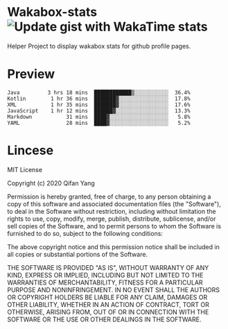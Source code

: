  # Wakabox-stats ![Update gist with WakaTime stats](https://github.com/underwindfall/wakabox-stats/workflows/Update%20gist%20with%20WakaTime%20stats/badge.svg)

  Helper Project to display wakabox stats for github profile pages. 
 # Preview 
  
  ```  
 Java         3 hrs 18 mins  ████████████▒░░░░░░░░░░░  36.4%
Kotlin        1 hr 36 mins  ███████▓░░░░░░░░░░░░░░░░  17.8%
XML           1 hr 35 mins  ███████▓░░░░░░░░░░░░░░░░  17.6%
JavaScript    1 hr 12 mins  ██████▓░░░░░░░░░░░░░░░░░  13.3%
Markdown           31 mins  ████▓░░░░░░░░░░░░░░░░░░░   5.8%
YAML               28 mins  ████▓░░░░░░░░░░░░░░░░░░░   5.2% 
 ``` 
  
 
 # Lincese 

  MIT License

  Copyright (c) 2020 Qifan Yang
  
  Permission is hereby granted, free of charge, to any person obtaining a copy
  of this software and associated documentation files (the "Software"), to deal
  in the Software without restriction, including without limitation the rights
  to use, copy, modify, merge, publish, distribute, sublicense, and/or sell
  copies of the Software, and to permit persons to whom the Software is
  furnished to do so, subject to the following conditions:
  
  The above copyright notice and this permission notice shall be included in all
  copies or substantial portions of the Software.
  
  THE SOFTWARE IS PROVIDED "AS IS", WITHOUT WARRANTY OF ANY KIND, EXPRESS OR
  IMPLIED, INCLUDING BUT NOT LIMITED TO THE WARRANTIES OF MERCHANTABILITY,
  FITNESS FOR A PARTICULAR PURPOSE AND NONINFRINGEMENT. IN NO EVENT SHALL THE
  AUTHORS OR COPYRIGHT HOLDERS BE LIABLE FOR ANY CLAIM, DAMAGES OR OTHER
  LIABILITY, WHETHER IN AN ACTION OF CONTRACT, TORT OR OTHERWISE, ARISING FROM,
  OUT OF OR IN CONNECTION WITH THE SOFTWARE OR THE USE OR OTHER DEALINGS IN THE
  SOFTWARE.
